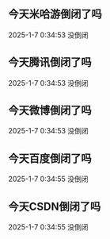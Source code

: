 ## 今天米哈游倒闭了吗

2025-1-7 0:34:53 没倒闭

## 今天腾讯倒闭了吗

2025-1-7 0:34:53 没倒闭

## 今天微博倒闭了吗

2025-1-7 0:34:53 没倒闭

## 今天百度倒闭了吗

2025-1-7 0:34:55 没倒闭

## 今天CSDN倒闭了吗

2025-1-7 0:34:55 没倒闭

